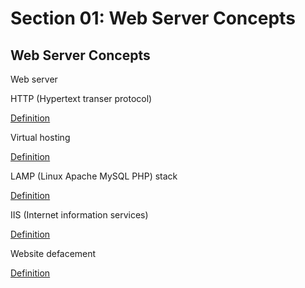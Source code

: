 # Section 01: Web Server Concepts

## Web Server Concepts
Web server

HTTP (Hypertext transer protocol)

[Definition](../definitions/definitions_H.md#hypertext-transfer-protocol)

Virtual hosting

[Definition](../definitions/definitions_V.md#virtual-hosting)

LAMP (Linux Apache MySQL PHP) stack

[Definition](../definitions/definitions_L.md#lamp-stack)

IIS (Internet information services)

[Definition](../definitions/definitions_I.md#internet-information-services)

Website defacement

[Definition](../definitions/definitions_W.md#website-defacement)
